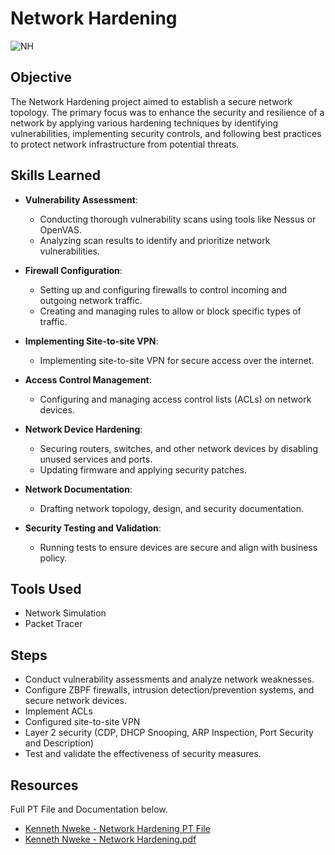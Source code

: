 # Network Hardening
![NH](https://github.com/KennethNweke/NetworkHardening/assets/88651458/e312b440-647a-4155-8c35-fb4cf460206b)

## Objective

The Network Hardening project aimed to establish a secure network topology. The primary focus was to enhance the security and resilience of a network by applying various hardening techniques by identifying vulnerabilities, implementing security controls, and following best practices to protect network infrastructure from potential threats. 

## Skills Learned

- **Vulnerability Assessment**:
  - Conducting thorough vulnerability scans using tools like Nessus or OpenVAS.
  - Analyzing scan results to identify and prioritize network vulnerabilities.

- **Firewall Configuration**:
  - Setting up and configuring firewalls to control incoming and outgoing network traffic.
  - Creating and managing rules to allow or block specific types of traffic.

- **Implementing Site-to-site VPN**:
  - Implementing site-to-site VPN for secure access over the internet.

- **Access Control Management**:
  - Configuring and managing access control lists (ACLs) on network devices.

- **Network Device Hardening**:
  - Securing routers, switches, and other network devices by disabling unused services and ports.
  - Updating firmware and applying security patches.

- **Network Documentation**:
  - Drafting network topology, design, and security documentation.

- **Security Testing and Validation**:
  - Running tests to ensure devices are secure and align with business policy.

## Tools Used
- Network Simulation
- Packet Tracer

## Steps
- Conduct vulnerability assessments and analyze network weaknesses.
- Configure ZBPF firewalls, intrusion detection/prevention systems, and secure network devices.
- Implement ACLs
- Configured site-to-site VPN
- Layer 2 security (CDP, DHCP Snooping, ARP Inspection, Port Security and Description)
- Test and validate the effectiveness of security measures.

## Resources
Full PT File and Documentation below.
  - [Kenneth Nweke - Network Hardening PT File](https://drive.google.com/file/d/1ZIx2nJbQ4dz31UHAGyo1UcuZNtdKV9jN/view?usp=sharing)
  -  [Kenneth Nweke - Network Hardening.pdf](https://github.com/user-attachments/files/15987380/Kenneth.Nweke.-.Network.Hardening.pdf)
